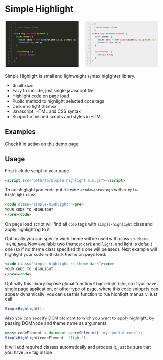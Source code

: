 # Simple Highlight
![alt text](https://raw.githubusercontent.com/zahard/simple-highlight/master/img/js.png)

Simple Highlight is small and lightweight syntax higlighter library.
  - Small size
  - Easy to include, just single javascript file
  - Highlight code on page load
  - Public method to highlight selected code tags
  - Dark and light themes
  - Javascript, HTML and CSS syntax
  - Support of inlined scripts and styles in HTML

## Examples
Check it in action on this [demo page](https://zahard.github.io/simple-highlight/index.html)

## Usage
First include script to your page
```html
<script src="path/to/simple.highlight.min.js"></script>
```
To autohiglight you code put it inside `<code><pre>`tags with `simple-highlight` class
```html
<code class="simple-highlight"><pre>
YOUR CODE TO HIGHLIGHT
</pre><code>
```
On page load script will find all `code` tags with `simple-highlight` class and apply highlighting to it

Optionally you can specify wich theme will be used with class `sh-theme-THEME_NAME`
Now available two themes: `dark` and `light`, and light is default one (so if no theme class specified this one will be used). 
Next example will highlight your code with dark theme on page load:
```html
<code class="simple-highlight sh-theme-dark"><pre>
YOUR CODE TO HIGHLIGHT
</pre><code>
```

Optinally this library expose global function `SimpleHighlight`, so if you have single page application, or other type of page, where this code snippets can appear dynamically, you can use this function to run highlight manually, just call
```js
SimpleHighlight();
```
Also you can specify DOM element to wich you want to apply highlight, by passing DOMNode and theme name as arguments
```js
const codeElement = document.querySelector('.my-special-code');
SimpleHighlight(codeElement, 'light');
```
It will add required classes automatically and process it, just be sure that you have `pre` tag inside
